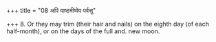 +++
title = "08 अपि वाष्टमीष्वेव पर्वसु"

+++
8. Or they may trim (their hair and nails) on the eighth day (of each half-month), or on the days of the full and. new moon.
